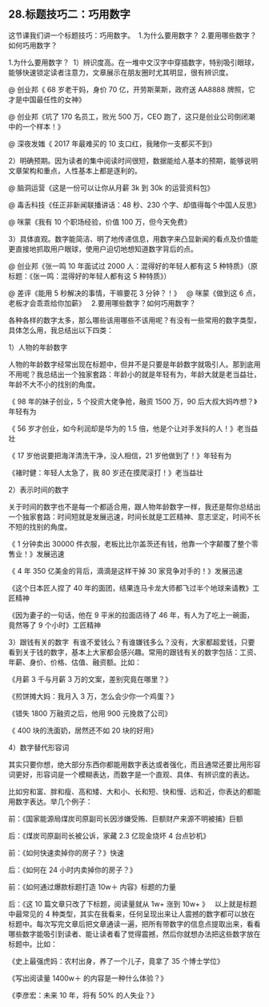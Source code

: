 ## 28.标题技巧二：巧用数字
这节课我们讲一个标题技巧：巧用数字。 
1.为什么要用数字？
2.要用哪些数字？如何巧用数字？


1.为什么要用数字？ 
1）辨识度高。在一堆中文汉字中穿插数字，特别吸引眼球，能够快速锁定读者注意力，文章展示在朋友圈时尤其明显，很有辨识度。


@ 创业邦《 68 岁老干妈，身价 70 亿，开劳斯莱斯，政府送 AA8888 牌照，它才是中国最任性的女神》


@ 创业邦《坑了 170 名员工，败光 500 万，CEO 跑了，这只是创业公司倒闭潮中的一个样本！》 


@ 深夜发媸《 2017 年最难买的 10 支口红，我赌你一支都买不到》


2）明确预期。因为读者的集中阅读时间很短，数据能给人基本的预期，能够说明文章架构和重点，人性基本上都是逐利的。


@ 脑洞运营《这是一份可以让你从月薪 3k 到 30k 的运营资料包》


@ 毒舌科技《任正非新闻联播讲话：48 秒、230 个字、却值得每个中国人反思》


@ 咪蒙《我有 10 个职场经验，价值 100 万，但今天免费》


3）具体直观。数字能简洁、明了地传递信息，用数字来凸显新闻的看点及价值能更直接地抓取用户眼球，使用户迫切地想知道数字背后的点。


@ 创业邦《张一鸣 10 年面试过 2000 人：混得好的年轻人都有这 5 种特质》（原标题：《张一鸣：混得好的年轻人都有这 5 种特质》）


@ 差评《能用 5 秒解决的事情，干嘛要花 3 分钟？！》
 
@ 咪蒙《做到这 6 点，老板才会乖乖给你加薪》
 
2.要用哪些数字？如何巧用数字？


各种各样的数字太多，那么哪些该用哪些不该用呢？有没有一些常用的数字类型，具体怎么用，我总结出以下四类：


1）人物的年龄数字


人物的年龄数字经常出现在标题中，但并不是只要是年龄数字就吸引人。那到底用不用呢？我总结出一个独家套路：年龄小的就是年轻有为，年龄大就是老当益壮，年龄不大不小的找别的角度。


《 98 年的妹子创业，5 个投资大佬争抢，融资 1500 万，90 后大叔大妈咋想？》年轻有为 


《 56 岁才创业，如今利润却是华为的 1.5 倍，他是个让对手发抖的人！》老当益壮


《 17 岁他说要把海洋清洗干净，没人相信，21 岁他做到了！》年轻有为


《褚时健：年轻人太急了，我 80 岁还在摸爬滚打！》老当益壮


2）表示时间的数字


关于时间的数字也不是每一个都适合用，跟人物年龄数字一样，我还是帮你总结出一个独家套路：时间短就是发展迅速，时间长就是工匠精神、意志坚定，时间不长不短的找别的角度。


《 1 分钟卖出 30000 件衣服，老板比比尔盖茨还有钱，他靠一个字颠覆了整个零售业！》发展迅速


《 4 年 350 亿美金的背后，滴滴是这样干掉 30 家竞争对手的！》发展迅速


《这个日本匠人捏了 40 年的面团，结果连马卡龙大师都飞过半个地球来请教》工匠精神


《因为妻子的一句话，他在 9 平米的拉面店待了 46 年，有人为了吃上一碗面，竟然等了 9 个小时》工匠精神


3）跟钱有关的数字 
有谁不爱钱么？有谁嫌钱多么？没有，大家都超爱钱，只要看到关于钱的数字，基本上大家都会感兴趣。常用的跟钱有关的数字包括：工资、年薪、身价、价格、估值、融资额。比如：


《月薪 3 千与月薪 3 万的文案，差别究竟在哪里？》


《煎饼摊大妈：我月入 3 万，怎么会少你一个鸡蛋？》


《错失 1800 万融资之后，他用 900 元挽救了公司》


《 400 块的洗面奶，居然还不如 20 块的好用》


4）数字替代形容词


其实只要你想，绝大部分东西你都能用数字表达或者强化，而且通常还要比用形容词更好，形容词是一个模糊表达，而数字是一个直观、具体、有辨识度的表达。


比如穷和富、胖和瘦、高和矮、大和小、长和短、快和慢、远和近，你表达的都能用数字表达。举几个例子：


前：《国家能源局煤炭司原副司长因涉嫌受贿、巨额财产来源不明被捕》巨额


后：《煤炭司原副司长被公诉，家藏 2.3 亿现金烧坏 4 台点钞机》


前：《如何快速卖掉你的房子？》快速


后：《如何在 24 小时内卖掉你的房子？》


前：《如何通过爆款标题打造 10w＋ 内容》标题的力量


后：《这 10 篇文章只改了下标题，阅读量就从 1w+ 涨到 10w+ 》
 
以上就是标题中最常见的 4 种类型，其实在我看来，任何呈现出来让人震撼的数字都可以放在标题中。每次写完文章后把文章通读一遍，把所有带数字的信息点提取出来，看看哪些数字能吸引到读者、能让读者看了觉得震撼，然后你就想办法把这些数字放在标题中。比如：


《史上最强虎妈：农村出身，养了一个儿子，竟拿了 35 个博士学位》


《写出阅读量 1400w＋ 的内容是一种什么体验？》


《李彦宏：未来 10 年，将有 50% 的人失业？》

